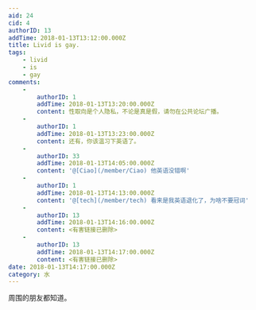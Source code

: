```yaml
---
aid: 24
cid: 4
authorID: 13
addTime: 2018-01-13T13:12:00.000Z
title: Livid is gay.
tags:
    - livid
    - is
    - gay
comments:
    -
        authorID: 1
        addTime: 2018-01-13T13:20:00.000Z
        content: 性取向是个人隐私，不论是真是假，请勿在公共论坛广播。
    -
        authorID: 1
        addTime: 2018-01-13T13:23:00.000Z
        content: 还有，你该温习下英语了。
    -
        authorID: 33
        addTime: 2018-01-13T14:05:00.000Z
        content: '@[Ciao](/member/Ciao) 他英语没错啊'
    -
        authorID: 1
        addTime: 2018-01-13T14:13:00.000Z
        content: '@[tech](/member/tech) 看来是我英语退化了，为啥不要冠词'
    -
        authorID: 13
        addTime: 2018-01-13T14:16:00.000Z
        content: <有害链接已删除>
    -
        authorID: 13
        addTime: 2018-01-13T14:17:00.000Z
        content: <有害链接已删除>
date: 2018-01-13T14:17:00.000Z
category: 水
---
```


周围的朋友都知道。
